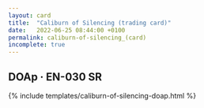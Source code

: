 ```yaml
---
layout: card
title:  "Caliburn of Silencing (trading card)"
date:   2022-06-25 08:44:00 +0100
permalink: caliburn-of-silencing_(card)
incomplete: true
---
```


## DOAp &middot; EN-030 SR

{% include templates/caliburn-of-silencing-doap.html %}
